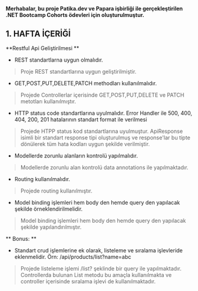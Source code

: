 #### Merhabalar, bu proje Patika.dev ve Papara işbirliği ile gerçekleştirilen .NET Bootcamp Cohorts ödevleri için oluşturulmuştur.


## 1. HAFTA İÇERİĞİ
**Restful Api Geliştirilmesi
**
 - REST standartlarna uygun olmalıdır. 
>  Proje REST standartlarına uygun geliştirilmiştir.
 
 - GET,POST,PUT,DELETE,PATCH methodları kullanılmalıdır. 
>  Projede Controllerlar içerisinde GET,POST,PUT,DELETE ve PATCH metotları kullanılmıştır.
 
 - HTTP status code standartlarına uyulmalıdır. Error Handler ile 500, 400, 404, 200, 201 hatalarının standart format ile verilmesi 
>  Projede HTPP status kod standartlarına uyulmuştur. ApiResponse isimli bir standart response tipi oluşturulmuş ve response'lar bu tipte dönülerek tüm hata kodları uygun şekilde verilmiştir.
 
 - Modellerde zorunlu alanların kontrolü yapılmalıdır. 
>  Modellerde zorunlu alan kontrolü data annotations ile yapılmaktadır.
 
 - Routing kullanılmalıdır. 
>  Projede routing kullanılmıştır.
 
 - Model binding işlemleri hem body den hemde query den yapılacak şekilde örneklendirilmelidir. 
>  Model binding işlemleri hem body den hemde query den yapılacak şekilde yapılandırılmıştır.
 
** Bonus: ** 
- Standart crud işlemlerine ek olarak, listeleme ve sıralama işlevleride eklenmelidir. Örn: /api/products/list?name=abc 

>Projede listeleme işlemi /list? şeklinde bir query ile yapılmaktadır. Controllerda bulunan List metodu bu amaçla kullanılmakta ve controller içerisinde sıralama işlevi de kullanılmaktadır.
